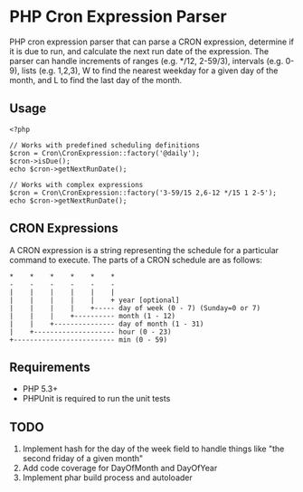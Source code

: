 PHP Cron Expression Parser
==========================

PHP cron expression parser that can parse a CRON expression, determine if it is
due to run, and calculate the next run date of the expression.  The parser can
handle increments of ranges (e.g. */12, 2-59/3), intervals (e.g. 0-9), lists
(e.g. 1,2,3), W to find the nearest weekday for a given day of the month, and
L to find the last day of the month.

Usage
-----

    <?php

    // Works with predefined scheduling definitions
    $cron = Cron\CronExpression::factory('@daily');
    $cron->isDue();
    echo $cron->getNextRunDate();

    // Works with complex expressions
    $cron = Cron\CronExpression::factory('3-59/15 2,6-12 */15 1 2-5');
    echo $cron->getNextRunDate();

CRON Expressions
----------------

A CRON expression is a string representing the schedule for a particular command to execute.  The parts of a CRON schedule are as follows:

    *    *    *    *    *    *
    -    -    -    -    -    -
    |    |    |    |    |    |
    |    |    |    |    |    + year [optional]
    |    |    |    |    +----- day of week (0 - 7) (Sunday=0 or 7)
    |    |    |    +---------- month (1 - 12)
    |    |    +--------------- day of month (1 - 31)
    |    +-------------------- hour (0 - 23)
    +------------------------- min (0 - 59)

Requirements
------------

- PHP 5.3+
- PHPUnit is required to run the unit tests

TODO
----

1. Implement hash for the day of the week field to handle things like "the second friday of a given month"
2. Add code coverage for DayOfMonth and DayOfYear
3. Implement phar build process and autoloader
